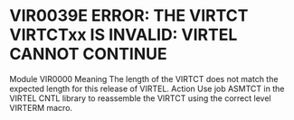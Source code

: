 # VIR0039E ERROR: THE VIRTCT VIRTCTxx IS INVALID: VIRTEL CANNOT CONTINUE
Module
    VIR0000
Meaning
    The length of the VIRTCT does not match the expected length for this release of VIRTEL.
Action
    Use job ASMTCT in the VIRTEL CNTL library to reassemble the VIRTCT using the correct level VIRTERM macro.
